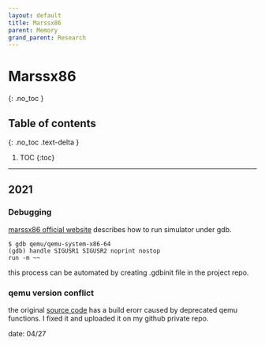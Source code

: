 ```yaml
---
layout: default
title: Marssx86
parent: Memory
grand_parent: Research
---
```


# Marssx86
{: .no_toc }

## Table of contents
{: .no_toc .text-delta }

1. TOC
{:toc}

---

## 2021

### Debugging

[marssx86 official website](http://marss86.org/~marss86/index.php/Getting_Started) describes how to run simulator under gdb.

```
$ gdb qemu/qemu-system-x86-64
(gdb) handle SIGUSR1 SIGUSR2 noprint nostop
run -m ~~
```

this process can be automated by creating .gdbinit file in the project repo.

### qemu version conflict

the original [source code](https://github.com/donggyukim/Marssx86) has a build erorr caused by deprecated qemu functions.
I fixed it and uploaded it on my github private repo.

date: 04/27




